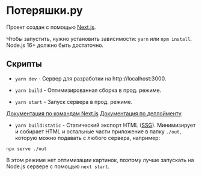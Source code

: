 # Потеряшки.ру

Проект создан с помощью [Next.js](https://nextjs.org/).

Чтобы запустить, нужно установить зависимости: `yarn` или `npm install`. Node.js 16+ должно быть достаточно.

## Скрипты

- `yarn dev` - Cервер для разработки на http://localhost:3000.

- `yarn build` - Оптимизированная сборка в прод. режиме.

- `yarn start` - Запуск сервера в прод. режиме.

[Документация по командам Next.js](https://nextjs.org/docs/api-reference/cli#production)
[Документация по деплойменту](https://nextjs.org/docs/deployment)

- `yarn build:static` - Статический экспорт HTML ([SSG](https://nextjs.org/docs/advanced-features/static-html-export)). Минимизирует и собирает HTML и остальные части приложение в папку `./out`, которую можно подавать с любого сервера, например:

```
npx serve ./out
```

В этом режиме нет оптимизации картинок, поэтому лучше запускать на Node.js сервере с помощью `next start`.
